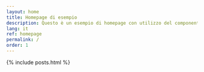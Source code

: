 ```yaml
---
layout: home
title: Homepage di esempio
description: Questo è un esempio di homepage con utilizzo del componente "hero"
lang: it
ref: homepage
permalink: /
order: 1
---
```



<main class="container my-4" markdown="1">

{% include posts.html %}

</main>

